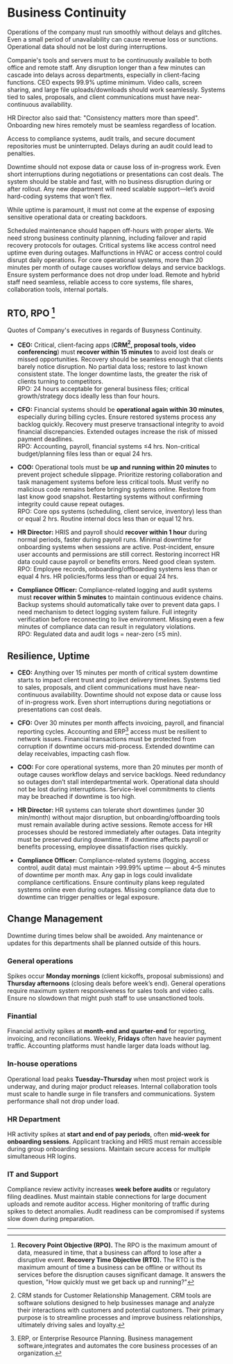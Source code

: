 # Business Continuity

Operations of the company must run smoothly without delays and glitches. Even a small period of unavailability can cause revenue loss or sunctions. Operational data should not be lost during interruptions.

Companie's tools and servers must to be continuously available to both office and remote staff. Any disruption longer than a few minutes can cascade into delays across departments, especially in client-facing functions. CEO expects 99.9% uptime minimum. Video calls, screen sharing, and large file uploads/downloads should work seamlessly. Systems tied to sales, proposals, and client communications must have near-continuous availability.

HR Director  also said that: "Consistency matters more than speed". Onboarding new hires remotely must be seamless regardless of location.

Access to compliance systems, audit trails, and secure document repositories must be uninterrupted. Delays during an audit could lead to penalties.

Downtime should not expose data or cause loss of in-progress work.
Even short interruptions during negotiations or presentations can cost deals.
The system should be stable and fast, with no business disruption during or after rollout.
Any new department will need scalable support—let’s avoid hard-coding systems that won’t flex.

While uptime is paramount, it must not come at the expense of exposing sensitive operational data or creating backdoors.

Scheduled maintenance should happen off-hours with proper alerts. We need strong business continuity planning, including failover and rapid recovery protocols for outages.
Critical systems like access control need uptime even during outages.
Malfunctions in HVAC or access control could disrupt daily operations.
For core operational systems, more than 20 minutes per month of outage causes workflow delays and service backlogs.
Ensure system performance does not drop under load.
Remote and hybrid staff need seamless, reliable access to core systems, file shares, collaboration tools, internal portals.

## RTO, RPO [^1]

Quotes of Company's executives in regards of Busyness Continuity.

- **CEO:** 
Critical, client-facing apps (**CRM[^2], proposal tools, video conferencing**) must **recover within 15 minutes** to avoid lost deals or missed opportunities.
Recovery should be seamless enough that clients barely notice disruption.
No partial data loss; restore to last known consistent state.
The longer downtime lasts, the greater the risk of clients turning to competitors.         
RPO: 24 hours acceptable for general business files; critical growth/strategy docs ideally less than four hours.

- **CFO:** 
Financial systems should be **operational again within 30 minutes**, especially during billing cycles.
Ensure restored systems process any backlog quickly.
Recovery must preserve transactional integrity to avoid financial discrepancies.
Extended outages increase the risk of missed payment deadlines.              
RPO: Accounting, payroll, financial systems ≤4 hrs. Non-critical budget/planning files less than or equal 24 hrs.

- **COO:** 
Operational tools must be **up and running within 20 minutes** to prevent project schedule slippage.
Prioritize restoring collaboration and task management systems before less critical tools.
Must verify no malicious code remains before bringing systems online. Restore from last know good snapshot.
Restarting systems without confirming integrity could cause repeat outages.            
RPO: Core ops systems (scheduling, client service, inventory) less than or equal 2 hrs. Routine internal docs less than or equal 12 hrs.

- **HR Director:** 
HRIS and payroll should **recover within 1 hour** during normal periods, faster during payroll runs.
Minimal downtime for onboarding systems when sessions are active.
Post-incident, ensure user accounts and permissions are still correct.
Restoring incorrect HR data could cause payroll or benefits errors. Need good clean system.             
RPO: Employee records, onboarding/offboarding systems less than or equal 4 hrs. HR policies/forms less than or equal 24 hrs.

- **Compliance Officer:** 
Compliance-related logging and audit systems must **recover within 5 minutes** to maintain continuous evidence chains.
Backup systems should automatically take over to prevent data gaps. I need mechanism to detect logging system failure.
Full integrity verification before reconnecting to live environment.
Missing even a few minutes of compliance data can result in regulatory violations.             
RPO: Regulated data and audit logs = near-zero (≤5 min).

## Resilience, Uptime

- **CEO:** 
Anything over 15 minutes per month of critical system downtime starts to impact client trust and project delivery timelines.
Systems tied to sales, proposals, and client communications must have near-continuous availability.
Downtime should not expose data or cause loss of in-progress work.
Even short interruptions during negotiations or presentations can cost deals.

- **CFO:** 
Over 30 minutes per month affects invoicing, payroll, and financial reporting cycles.
Accounting and ERP[^3] access must be resilient to network issues.
Financial transactions must be protected from corruption if downtime occurs mid-process.
Extended downtime can delay receivables, impacting cash flow.

- **COO:** 
For core operational systems, more than 20 minutes per month of outage causes workflow delays and service backlogs.
Need redundancy so outages don’t stall interdepartmental work.
Operational data should not be lost during interruptions.
Service-level commitments to clients may be breached if downtime is too high.

- **HR Director:** 
HR systems can tolerate short downtimes (under 30 min/month) without major disruption, but onboarding/offboarding tools must remain available during active sessions.
Remote access for HR processes should be restored immediately after outages.
Data integrity must be preserved during downtime.
If downtime affects payroll or benefits processing, employee dissatisfaction rises quickly.

- **Compliance Officer:** 
Compliance-related systems (logging, access control, audit data) must maintain >99.99% uptime — about 4–5 minutes of downtime per month max.
Any gap in logs could invalidate compliance certifications.
Ensure continuity plans keep regulated systems online even during outages.
Missing compliance data due to downtime can trigger penalties or legal exposure.

## Change Management

Downtime during times below shall be awoided. Any maintenance or updates for this departments shall be planned outside of this hours.

### General operations

Spikes occur **Monday mornings** (client kickoffs, proposal submissions) and **Thursday afternoons** (closing deals before week’s end). General operations  require maximum system responsiveness for sales tools and video calls. Ensure no slowdown that might push staff to use unsanctioned tools.

### Finantial

Financial activity spikes at **month-end and quarter-end** for reporting, invoicing, and reconciliations. Weekly, **Fridays** often have heavier payment traffic. Accounting platforms must handle larger data loads without lag.

### In-house operations

Operational load peaks **Tuesday–Thursday** when most project work is underway, and during major product releases. Internal collaboration tools must scale to handle surge in file transfers and communications. System performance shall not drop under load.

### HR Department

HR activity spikes at **start and end of pay periods**, often **mid-week for onboarding sessions**. Applicant tracking and HRIS must remain accessible during group onboarding sessions. Maintain secure access for multiple simultaneous HR logins.

### IT and Support

Compliance review activity increases **week before audits** or regulatory filing deadlines. Must maintain stable connections for large document uploads and remote auditor access. Higher monitoring of traffic during spikes to detect anomalies. Audit readiness can be compromised if systems slow down during preparation.


---

[^1]: **Recovery Point Objective (RPO).** The RPO is the maximum amount of data, measured in time, that a business can afford to lose after a disruptive event. **Recovery Time Objective (RTO).** The RTO is the maximum amount of time a business can be offline or without its services before the disruption causes significant damage. It answers the question, "How quickly must we get back up and running?" 
[^2]: CRM stands for Customer Relationship Management. CRM tools are software solutions designed to help businesses manage and analyze their interactions with customers and potential customers. Their primary purpose is to streamline processes and improve business relationships, ultimately driving sales and loyalty.
[^3]: ERP, or Enterprise Resource Planning. Business management software,integrates and automates the core business processes of an organization.
